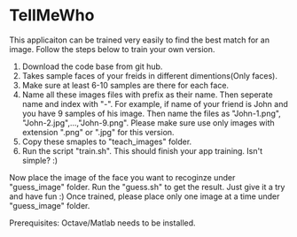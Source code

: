 # TellMeWho
This applicaiton can be trained very easily to find the best match for an image. Follow the steps below to train your own version.

1. Download the code base from git hub.
2. Takes sample faces of your freids in different dimentions(Only faces).
3. Make sure at least 6-10 samples are there for each face.
4. Name all these images files with prefix as their name. Then seperate name and index with "-".
For example, if name of your friend is John and you have 9 samples of his image. Then name the files as "John-1.png", "John-2.jpg",...,"John-9.png". Please make sure use only images with extension ".png" or ".jpg" for this version.
5. Copy these smaples to "teach_images" folder.
6. Run the script "train.sh". This should finish your app training. Isn't simple? :)

Now place the image of the face you want to recoginze under "guess_image" folder.
Run the "guess.sh" to get the result. Just give it a try and have fun :)
Once trained, please place only one image at a time under "guess_image" folder.

Prerequisites:
Octave/Matlab needs to be installed.
